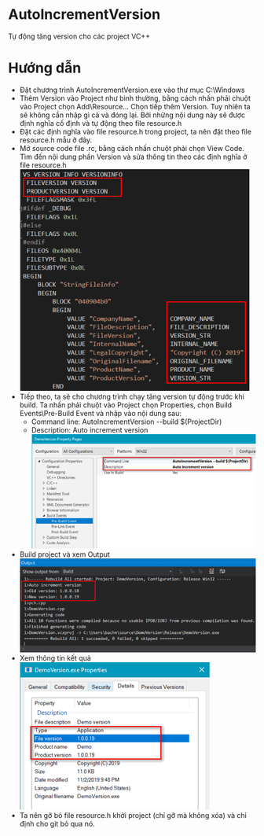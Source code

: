 # AutoIncrementVersion
Tự động tăng version cho các project VC++
# Hướng dẫn
* Đặt chương trình AutoIncrementVersion.exe vào thư mục C:\Windows
* Thêm Version vào Project như bình thường, bằng cách nhấn phải chuột vào Project chọn Add\Resource... Chọn tiếp thêm Version. Tuy nhiên ta sẽ không cần nhập gì cả và đóng lại. Bởi những nội dung này sẽ được định nghĩa cố định và tự động theo file resource.h
* Đặt các định nghĩa vào file resource.h trong project, ta nên đặt theo file resource.h mẫu ở đây.
* Mở source code file .rc, bằng cách nhấn chuột phải chọn View Code. Tìm đến nội dung phần Version và sửa thông tin theo các định nghĩa ở file resource.h  
![](./images/rc.png)
* Tiếp theo, ta sẽ cho chương trình chạy tăng version tự động trước khi build. Ta nhấn phải chuột vào Project chọn Properties, chọn Build Events\Pre-Build Event và nhập vào nội dung sau:
  * Command line: AutoIncrementVersion --build $(ProjectDir)  
  * Description: Auto increment version  
  ![](./images/command.png)
* Build project và xem Output  
![](./images/build.png)
* Xem thông tin kết quả  
![](./images/result.png)
* Ta nên gỡ bỏ file resource.h khởi project (chỉ gỡ mà không xóa) và chỉ định cho git bỏ qua nó.
